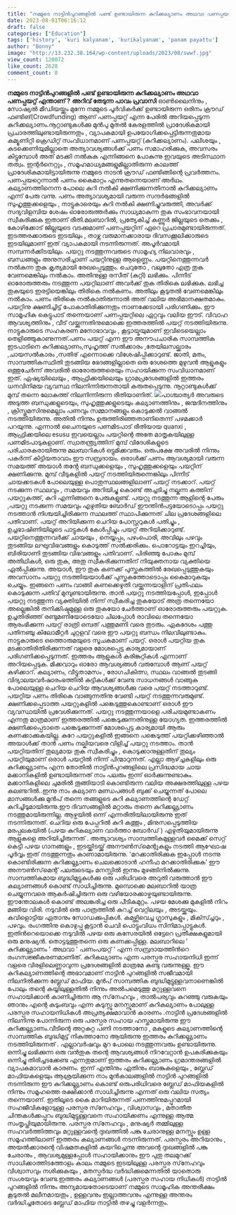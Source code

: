```yaml
---
title: "നമ്മുടെ നാട്ടിൻപുറങ്ങളിൽ പണ്ട് ഉണ്ടായിരുന്ന കുറിക്കല്യാണം അഥവാ പണപ്പയറ്റ് എന്താണ് ?"
date: 2023-08-01T06:16:12
draft: false
categories: ["Education"]
tags: ['history', 'kuri kalyanam', 'kurikalyanam', 'panam payattu']
author: "Bonny"
image: "http://13.232.38.164/wp-content/uploads/2023/08/swwf.jpg"
view_count: 120072
like_count: 2628
comment_count: 0
---
```


**നമ്മുടെ നാട്ടിൻപുറങ്ങളിൽ പണ്ട് ഉണ്ടായിരുന്ന കുറിക്കല്യാണം അഥവാ പണപ്പയറ്റ് എന്താണ് ?** **അറിവ് തേടുന്ന പാവം പ്രവാസി** ഓൺലൈനിനും , സോഷ്യൽ മീഡിയയ്ക്കും മുന്നേ നമ്മുടെ പൂർവികർക്ക് ഉണ്ടായിരുന്ന ഒരിനം ക്രൗഡ് ഫണ്ടിങ്(Crowdfunding) ആണ് പണപ്പയറ്റ് എന്ന പേരിൽ അറിയപ്പെടുന്ന കുറിക്കല്യാണം.നൂറ്റാണ്ടുകൾക്കു മുൻപു മുതൽ കേരളത്തിൽ പ്രാദേശികമായി പ്രചാരത്തിലുണ്ടായിരുന്നതും , വ്യാപകമായി ഉപയോഗിക്കപ്പെട്ടിരുന്നതുമായ കമ്യൂണിറ്റി ക്രെഡിറ്റ് സംവിധാനമാണ് പണപ്പയറ്റ് (കുറിക്കല്യാണം). പലിശയും , കടക്കെണിയുമില്ലാതെ അത്യാവശ്യങ്ങൾക്ക് പണം സമാഹരിക്കുക, അവസരം കിട്ടുമ്പോൾ അത് മടക്കി നൽകുക എന്നിങ്ങനെ പോകുന്നു ഇവയുടെ അടിസ്ഥാന തത്വം. ഇന്റർനെറ്റും , സമൂഹമാധ്യമങ്ങളുമില്ലാതിരുന്ന കാലത്ത് പ്രാദേശികമായിട്ടായിരുന്നു നമ്മുടെ നാടൻ ക്രൗഡ് ഫണ്ടിങ്ങിന്റെ പ്രവർത്തനം. [](http://13.232.38.164/wp-content/uploads/2023/08/swwf.jpg)പണപ്പയറ്റെന്നാൽ പണം കൈമാറ്റം എന്നുതന്നെയാണ് അർഥം. കല്യാണത്തിനെന്ന പോലെ കുറി നൽകി ക്ഷണിക്കുന്നതിനാൽ കുറിക്കല്യാണം എന്ന് പേരു വന്നു. പണം അത്യാവശ്യമായി വരുന്ന സന്ദർഭങ്ങളിൽ സുഹൃത്തുക്കളെയും , നാട്ടുകാരെയും കുറി നൽകി ക്ഷണിച്ചുവരുത്തി, അവർക്ക് സദ്യവിളമ്പിയ ശേഷം ഓരോരുത്തർക്കും സാധ്യമാകുന്ന തുക സംഭാവനയായി സ്വീകരിക്കുക ഇതാണ് രീതി.മലബാറിൽ, പ്രത്യേകിച്ച് കണ്ണൂർ ജില്ലയുടെ തെക്കും , കോഴിക്കോട് ജില്ലയുടെ വടക്കുമാണ് പണപ്പയറ്റിന് ഏറെ പ്രചാരമുണ്ടായിരുന്നത്. ഇടത്തരക്കാരുടെ ഇടയിലും , താഴ്ന്ന വരുമാനക്കാരായ ദിവസക്കൂലിക്കാരുടെ ഇടയിലുമാണ് ഇത് വ്യാപകമായി നടന്നിരുന്നത്. അപൂർവമായി സമ്പന്നർക്കിടയിലും. പയറ്റു നടത്തുന്നവരുടെ സാമൂഹ്യ നിലവാരവും , ബന്ധങ്ങളും അനുസരിച്ചാണ് പയറ്റിനുള്ള ആളെണ്ണം. പയറ്റിനെത്തുന്നവർ നൽകുന്ന തുക കൃത്യമായി രേഖപ്പെടുത്തും. ചെറുതോ , വലുതോ എത്ര തുക വേണമെങ്കിലും നൽകാം. അതിനുള്ള രസീത് (കുറ്റി) ലഭിക്കും. പിന്നീട് ഓരോരുത്തരും നടത്തുന്ന പയറ്റിലാണ് അവർക്ക് തുക തിരികെ ലഭിക്കുക. ലഭിച്ച തുകയുടെ ഇരട്ടിയെങ്കിലും തിരികെ നൽകണം. അതിലും കൂടുതൽ വേണമെങ്കിലും നൽകാം. പണം തിരികെ നൽകാതിരുന്നാൽ അത് വലിയ അഭിമാനക്ഷതമാകും. പയറ്റിനു ക്ഷണിച്ചിട്ട് പോകാതിരിക്കുന്നതും നാണക്കേടായി പരിഗണിക്കും. ഈ സാമൂഹിക കെട്ടുപാട് തന്നെയാണ് പണപ്പയറ്റിലെ ഏറ്റവും വലിയ ഈട്. വിവാഹ ആവശ്യത്തിനും , വീട് വയ്ക്കുന്നതിനുമൊക്കെ ഇത്തരത്തിൽ പയറ്റ് നടത്തിയിരുന്നു. നാട്ടുകാരുടെ സഹകരണ മനോഭാവവും , കൂട്ടായ്മയുമാണ് ഇവിടെയെല്ലാം തെളിഞ്ഞുകാണുന്നത്.പണം പയറ്റ് എന്ന ഈ അനൗപചാരിക സാമ്പത്തിക ഇടപാടിനെ കുറിക്കല്യാണം,സുഹൃത്ത് സൽക്കാരം ,തേയിലസല്ക്കാരം ,ചായസൽകാരം ,സതിര് എന്നൊക്കെ വിശേഷിപ്പിക്കാറുണ്ട്. ജാതി, മതം, സാമ്പത്തികസ്ഥിതി തുടങ്ങിയ ഭേദങ്ങളില്ലാതെ ഒരു ദേശത്തെ മുഴുവൻ ആളുകളും ഒത്തുചേർന്ന് അവരിൽ ഓരോരുത്തരെയും സഹായിക്കുന്ന സംവിധാനമാണ് ഇത്. ഏഷ്യയിലെയും , ആഫ്രിക്കയിലെയും ഗ്രാമപ്രദേശങ്ങളിൽ ഇത്തരം ധനവിനിമയ വ്യവസ്ഥ നിലനിന്നിരുന്നതായി കരുതപ്പെടുന്നു. നൂറ്റാണ്ടുകൾക്ക് മുമ്പ് തന്നെ ലോകത്ത് നിലനിന്നിരുന്ന രീതിയാണിത്. [![](http://13.232.38.164/wp-content/uploads/2023/08/cscccc.jpg)](http://13.232.38.164/wp-content/uploads/2023/08/cscccc.jpg)പാശ്ചാത്യർ അവരുടെ അടുത്ത ബന്ധുക്കളുടെയും, സുഹൃത്തുക്കളുടെയും കല്യാണത്തിനും , ജന്മദിനത്തിനും , ക്രിസ്തുമസിനുമെല്ലാം പണവും സമ്മാനങ്ങളും കൊടുക്കൽ വാങ്ങൽ നടത്തിയിരുന്നു. അതിൽ നിന്നും ഉരുത്തിരിഞ്ഞതാണിതെന്ന് പഴമക്കാർ പറയുന്നു. എന്നാൽ ചൈനയുടെ പണമിടപാട് രീതിയായ quanxi , ആഫ്രിക്കയിലെ esusu ഇവയെല്ലാം പയറ്റിന്റെ അതേ മാതൃകയിലുള്ള പണമിടപാടുകളാണ്. സ്വാതന്ത്ര്യത്തിന് മുമ്പ് വിദേശികളുടെ പരിചാരകരായിരുന്നു മലബാറികൾ ഒട്ടുമിക്കവരും. ഒരുപക്ഷേ അവരിൽ നിന്നും പകർന്ന് കിട്ടിയതാവാം ഈ സമ്പ്രദായം. ഒരാൾക്ക് പണം ആവശ്യമായി വരുന്ന സമയത്ത് അയാൾ തൻ്റേ ബന്ധുക്കളെയും , സുഹൃത്തുക്കളെയും പയറ്റിന് ക്ഷണിക്കുന്നു. മുമ്പ് വീടുകളിൽ പയറ്റ് നടത്തിയിരുന്നെങ്കിലും പിന്നീട് ചായക്കടകൾ പോലെയുള്ള പൊതുസ്ഥലങ്ങളിലാണ് പയറ്റ് നടക്കാറ്. പയറ്റ് നടക്കുന്ന സ്ഥലവും , സമയവും അറിയിച്ചു കൊണ്ട് അച്ചടിച്ചു നല്കുന്ന കത്തിന് പയറ്റുകത്ത്, കുറി എന്നിങ്ങനെ പേരുകളുണ്ട്. പയറ്റു നടത്തുന്ന ആളിന്റെ പേരും ,പയറ്റു നടക്കുന്ന സമയവും എഴുതിയ ബോർഡ് ഈന്തിൻപട്ടയോടൊപ്പം പയറ്റു നടത്താൻ നിശ്ചയിച്ചിരിക്കുന്ന സ്ഥലത്ത് സ്ഥാപിക്കുന്നത് ചില പ്രദേശങ്ങളിലെ പതിവാണ്. പയറ്റ് അറിയിക്കുന്ന ചെറിയ പോസ്റ്ററുകൾ പതിച്ചും , ഉച്ചഭാഷിണിയിലൂടെ പാട്ടുകൾ കേൾപ്പിച്ചും പയറ്റ് അറിയിക്കാറുണ്ട്. പയറ്റിനെത്തുന്നവർക്ക് ചായയും , നെയ്യപ്പം, പഴംപൊരി, അവിലും പഴവും തുടങ്ങിയ ലഘുവിഭവങ്ങളും കൊടുത്ത് സൽക്കരിക്കും. പൊറോട്ടയും ഇറച്ചിയും, ബിരിയാണി തുടങ്ങിയ വിഭവങ്ങളും പതിവാണ്. പിരിഞ്ഞു പോകും മുമ്പ് അതിഥികൾ, ഒരു തുക, അതു സ്വീകരിക്കുന്നതിന് നിയുക്തനായ വ്യക്തിയെ ഏൽപ്പിക്കുന്നു. അയാൾ, ഈ തുക കണക്ക് പുസ്തകത്തിൽ രേഖപ്പെടുത്തുകയും അവസാനം പയറ്റു നടത്തിയയാൾക്ക് പുസ്തകത്തോടൊപ്പം കൈമാറുകയും ചെയ്യും. ഇങ്ങനെ പണം വാങ്ങി കണക്കെഴുതി വയ്ക്കുന്നയാളിന് പ്രതിഫലം കൊടുക്കുന്ന പതിവ് മുമ്പുണ്ടായിരുന്നു. താൻ പയറ്റു നടത്തിയപ്പോൾ, ഇപ്പോൾ പയറ്റു നടത്തുന്ന വ്യക്തിയിൽ നിന്ന് സ്വീകരിച്ച തുകയോട് അത്ര തന്നെയോ അല്ലെങ്കിൽ തനിക്കിഷ്ടമുള്ള ഒരു തുകയോ ചേർത്താണ് ഓരോരുത്തരും പയറ്റുക. ഉച്ചതിരിഞ്ഞ് രണ്ടുമണിയോടെയോ ചിലപ്പോൾ രാവിലെ തന്നെയോ ആരംഭിക്കുന്ന പയറ്റ് രാത്രി ഒമ്പത് പത്തുമണി വരെ തുടരും. ഏകദേശം പത്തു പതിനഞ്ചു കിലോമീറ്റർ ചുറ്റളവ് വരെ ഈ പയറ്റു ബന്ധം നിലവിലുണ്ടാകും. നാട്ടുകാരുടെ ഒത്തൊരുമയുടെ സൂചകമാണ് പയറ്റ്. ഒരാൾ പയറ്റിയ തുക മടക്കാതിരിതിരിക്കുന്നത് വളരെ മോശപ്പെട്ട കാര്യമായാണ് പരിഗണിക്കപ്പെടുന്നത്. ഇത്തരം ആളുകൾ കരിങ്കുറ്റികൾ എന്നാണ് അറിയപ്പെടുക. മിക്കവാറും ഓരോ ആവശ്യങ്ങൾ വരുമ്പോൾ ആണ് പയറ്റ് കഴിക്കാറ്. കല്യാണം, വീട്ടുതാമസം , രോഗചികിത്സ, സ്ഥലം വാങ്ങൽ തുടങ്ങി വിദ്യാലയവർഷാരംഭത്തിൽ കുട്ടികൾക്ക് വേണ്ട സാധനങ്ങൾ വാങ്ങുക പോലെയുള്ള ചെറിയ ചെറിയ ആവശ്യങ്ങൾക്കു വരെ പയറ്റ് നടത്താറുണ്ട്. പയറ്റിയ പണം തിരികെ വാങ്ങുന്നതിനു വേണ്ടി പയറ്റ് നടത്തുന്നവരുമുണ്ട്. ക്ഷണിക്കപ്പെടാത്ത പയറ്റുകളിൽ പങ്കെടുത്തുകൊണ്ടാണ് ഒരാൾ ഈ വ്യവസ്ഥയിൽ പ്രവേശിക്കുന്നത്. പയറ്റു നടത്തുന്നയാളെ പരിചയമുണ്ടാകണം എന്നതു മാത്രമാണ് ഇത്തരത്തിൽ പങ്കെടുക്കുന്നതിനുള്ള യോഗ്യത. ഇത്തരത്തിൽ ക്ഷണിക്കപ്പെടാതെ പങ്കെടുക്കുന്നത് മോശപ്പെട്ട കാര്യമായി ആരും കണക്കാക്കുകയില്ല. കുറേ പയറ്റുകളിൽ ഇങ്ങനെ പങ്കെടുത്ത് പയറ്റിക്കഴിഞ്ഞാൽ അയാൾക്ക് താൻ പണം നല്കിയവരെ വിളിച്ച് പയറ്റു നടത്താം. താൻ പയറ്റിയതിന് തുല്യമായ തുക സ്വീകരിച്ചും , കൊടുക്കാനുള്ളതിന് തുല്യം പയറ്റിയുമാണ് ഒരാൾ പയറ്റിൽ നിന്ന് പിന്മാറുന്നത്. എല്ലാ ആഴ്‌ച്ചകളിലും ഒരു കുറിക്കല്ല്യാണം എന്ന തോതിൽ നാട്ടിൻപുറങ്ങളിലെ പ്രസിദ്ധമായ ചായ മക്കാനികളിൽ ഉണ്ടായിരുന്നത് നാം പലരും ഇന്ന് ഓർക്കുന്നുണ്ടാകും. മക്കാനികളിലെ ചുമരിൽ തൂങ്ങിയാടി കൊണ്ടിരുന്ന വലിയ അക്ഷരത്തിലുള്ള പഴയ കലണ്ടറിൽ..ഇന്നു നാം കല്യാണ മണ്ഡപങ്ങൾ ബുക്ക് ചെയ്യുന്നത് പോലെ മാസങ്ങൾക്കു മുൻപ് തന്നെ തങ്ങളുടെ കുറി കല്യാണത്തിന്റെ ഡേറ്റ് കുറിച്ചിടുമായിരുന്നു.ഈ ദിവസങ്ങളിൽ മറ്റാരും തന്നെ കുറിക്കല്ല്യാണം നടത്തുമായിരുന്നില്ല. ആഴ്ചയിൽ ഒന്ന് എന്നരീതിയിലായിരുന്നു ഇത് നടന്നിരുന്നത്. ചെറിയ ഒരു പേപ്പറിൽ കുറി കത്തും , മിനുസപ്പെടുത്തിയ മരപ്പലകയിൽ (പഴയ കുറികല്യാണ വാർത്താ ബോർഡ് ) എഴുതിയുമായിരുന്നു ആളുകളെ അറിയിച്ചിരുന്നത് . അത്യാവശ്യം സാമ്പത്തികമുള്ളവർ മൈക്ക് സെറ്റ് കെട്ടി പഴയ ഗാനങ്ങളും , ഇടയ്ക്കിടയ്ക്ക് അനൗൺസ്‌മെന്റുകളും നടത്തി ആഘോഷ പൂർവ്വം ഇത് നടത്തുന്നതും കാണാമായിരുന്നു. 'മറക്കാതിരിക്കുക ഇപ്പോൾ നടന്നു കൊണ്ടിരിക്കുന്ന കുറിക്കല്ല്യാണം ചെലക്കൊടാൻ ഹനീഫ മറക്കാതിരിക്കുക' ഈ അനൗൺസ്‌മെന്റ് പലരുടെയും മനസ്സിൽ ഇന്നും മുഴങ്ങിനിൽക്കുന്നു. സാമ്പത്തികമായ ബുദ്ധിമുട്ടുകൾക്കു ഒരു പരിധിവരെ അറുതി വരുത്താൻ ഈ കല്യാണങ്ങൾ കൊണ്ട് സാധിച്ചിരുന്നു. മുമ്പൊക്കെ മലബാറില്‍ യാത്ര ചെയ്യുന്നവരെ ആകര്‍ഷിച്ചിരുന്ന ഒരു വഴിയോരക്കാഴ്ചയുണ്ടായിരുന്നു. ഈന്തോലകള്‍ കൊണ്ട് അലങ്കരിച്ച ഒരു പീടികമുറ്റം. പഴയ മേശക്കു മുകളില്‍ നിറം മങ്ങിയ വിരി. നടുവില്‍ ഒരു പാത്രത്തില്‍ കുറച്ച് വെറ്റിലയും , അടയ്ക്കയും. കവിളൊട്ടിയ ഏതാനും സോഡക്കുപ്പികള്‍. കമഴ്ത്തിവെച്ച ഗ്ലാസുകളും , മിക്സ്ച്ചറും , പഴവും. രംഗത്തിനു കൊഴുപ്പു കൂട്ടാന്‍ ചെവി പൊട്ടുംവിധം സിനിമാപ്പാട്ടുകള്‍. ഇതിന്‍റെയൊക്കെ നടുവില്‍ പഴയ ഒരു കസേരയില്‍ ഒട്ടേറെ പ്രതീക്ഷകളുമായി ഒരു മനുഷ്യന്‍. തൊട്ടടുത്തുതന്നെ ഒരു കണക്കപ്പിള്ള. മലബാറിലെ ' കുറിക്കല്ല്യാണം ' അഥവാ ' പണംപയറ്റ് ' എന്ന സമ്പ്രദായത്തിന്‍റെ രംഗസജ്ജീകരണമാണിത്. കുറികല്യാണം എന്ന പരസ്പര സഹായനിധി ഇന്ന് വളരെ വിരളിലെണ്ണാവുന്ന പ്രദേശങ്ങളിൽ മാത്രമേ കണ്ടു വരുന്നുള്ളൂ. ഈ കുറികല്യാണത്തിന്റെ അഭാവമാണ് നാട്ടിൻ പുറങ്ങളിൽ സജീവമായി നിലനിൽക്കുന്ന ബ്ലേഡ് മാഫിയ. മുൻപ് സാമ്പത്തിക ബുദ്ധിമുട്ടുള്ളവനാണെങ്കിൽ പോലും തന്റെ കയ്യിലുള്ളതിൽ നിന്നും അൽപമെടുത്തു മറ്റുള്ളവനെ സഹായിക്കാൻ കാണിച്ചിരുന്ന ആ സ്‌നേഹവും , താൽപര്യവും കുറഞ്ഞു വരുകയും ഞാനും എന്റെ കുടുംബവും എന്ന കുടുസ്സു മനസ്സുമാണ് കുറികല്യാണം പോലുള്ള പരസ്പര സഹായനിധികൾ അപ്രത്യക്ഷമാവാൻ കാരണം .നാട്ടിൻ പ്രദേശങ്ങളിൽ നിലനിന്നു പോന്നിരുന്ന ഒരു പരസ്പര സഹായ ഹസ്തമായിരുന്നു ഈ കുറിക്കല്ല്യാണം.വീടിന്റെ അറ്റകുറ്റ പണി നടത്താനോ , മകളുടെ കല്യാണത്തിന്റെ സാമ്പത്തിക ബുദ്ധിമുട്ട് നികത്താനോ ആയിരുന്നു ഇത്തരം കുറിക്കല്ല്യാണം നടത്തിയിരുന്നത് . എല്ലാവർഷവും മുറ പോലെ നടത്തുന്നവരും ഉണ്ടായിരുന്നു. ഒന്നിച്ചു ലഭിക്കുന്ന ഒരു വൻതുക തന്റെ ആവശ്യങ്ങൾ നിറവേറ്റാൻ ഉപകരിക്കുകയും ഒന്നിച്ചു തിരിച്ചടക്കേണ്ട എന്നതുമാണ് ഇത്തരം കുറിക്കല്ല്യാണം ഗ്രമാന്തരങ്ങളിൽ വ്യാപകമാവാൻ കാരണം. ഇന്ന് എന്തിനും ഏതിനും ബാങ്കുകളെയും , ബ്ലേഡ് മാഫിയകളെയും ആശ്രയിക്കുന്ന നാം മുൻകാലങ്ങളിൽ നാട്ടിൻ പുറങ്ങളിൽ നടന്നിരുന്ന ഈ കുറിക്കല്ല്യാണം കൊണ്ട് ഒരുപരിധിവരെ ബ്ലേഡ് മാഫിയകളിൽ നിന്നും സമൂഹത്തെ രക്ഷിക്കാൻ സാധിച്ചിരുന്നു എന്നത് ഒരു വലിയ സത്യം തന്നെയാണ്. ഇതിലൂടെ കൈ മാറിയിരുന്നത് പണത്തിനുമപ്പുറമായി സഹജീവികളോടുള്ള പരസ്പര സ്‌നേഹവും , വിശ്വാസവും , മതാതീത ചിന്തകൾക്കപ്പുറം ബുദ്ധിമുട്ടുള്ളവനെ സഹായിക്കണം എന്നുള്ള ആത്മ സംതൃപ്തിയുമായിരുന്നു. പരസ്പര സ്‌നേഹവും , മനുഷ്യർ തമ്മിലുള്ള സഹവർത്തിത്തവും മറ്റുള്ളവന്റെ ദുഃഖത്തിൽ പങ്കു ചേരാനുള്ള മനസ്സും ഉള്ള സമൂഹത്തിലാണ് ഇത്തരം കല്യാണങ്ങൾ നടന്നിരുന്നത്. പരസ്പരം അറിയാനും , അയൽക്കാരന്റെ വിഷമതകളിൽ കയറിച്ചെന്നു അവന്റെ ദുഃഖങ്ങളിൽ പങ്കു ചേരാനും , ആവശ്യമുള്ളപ്പോൾ സഹായിക്കാനും ഈ പുതു തലമുറക്ക് സാധിക്കാത്തിടത്തോളം കാലം നമ്മുടെ ഇടയിലുള്ള പരസ്പര സ്‌നേഹവും വിശ്വാസവും നശിക്കുകയും , മതസ്പർദ്ധ വർദ്ധിക്കുമെന്നതിൽ യാതൊരു സംശയവും വേണ്ട.ഇത്തരം കല്യാണങ്ങൾ (പരസ്പര സഹായ നിധികൾ) നാട്ടിൽ പുറങ്ങളിൽ നിന്നും അന്യമായതോടെയാണ് നമ്മുടെ സാമൂഹിക അന്തരീക്ഷം കൂടുതൽ മലീനമായതും , ഉള്ളവനും ഇല്ലാത്തവനും എന്നുള്ള അന്തരം വർദ്ധിച്ചതോടെ ബ്ലേഡ് മാഫിയ നാട്ടിൽ തഴച്ചു വളർന്നതും.
